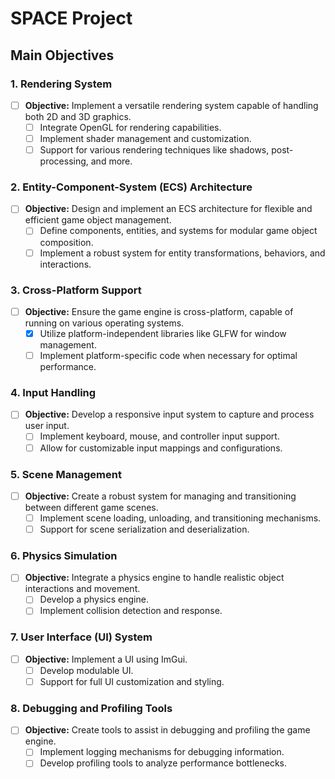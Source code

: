 # SPACE Project

## Main Objectives

### 1. Rendering System
- [ ] **Objective:** Implement a versatile rendering system capable of handling both 2D and 3D graphics.
  - [ ] Integrate OpenGL for rendering capabilities.
  - [ ] Implement shader management and customization.
  - [ ] Support for various rendering techniques like shadows, post-processing, and more.

### 2. Entity-Component-System (ECS) Architecture
- [ ] **Objective:** Design and implement an ECS architecture for flexible and efficient game object management.
  - [ ] Define components, entities, and systems for modular game object composition.
  - [ ] Implement a robust system for entity transformations, behaviors, and interactions.

### 3. Cross-Platform Support
- [ ] **Objective:** Ensure the game engine is cross-platform, capable of running on various operating systems.
  - [x] Utilize platform-independent libraries like GLFW for window management.
  - [ ] Implement platform-specific code when necessary for optimal performance.

### 4. Input Handling
- [ ] **Objective:** Develop a responsive input system to capture and process user input.
  - [ ] Implement keyboard, mouse, and controller input support.
  - [ ] Allow for customizable input mappings and configurations.

### 5. Scene Management
- [ ] **Objective:** Create a robust system for managing and transitioning between different game scenes.
  - [ ] Implement scene loading, unloading, and transitioning mechanisms.
  - [ ] Support for scene serialization and deserialization.

### 6. Physics Simulation
- [ ] **Objective:** Integrate a physics engine to handle realistic object interactions and movement.
  - [ ] Develop a physics engine.
  - [ ] Implement collision detection and response.

### 7. User Interface (UI) System
- [ ] **Objective:** Implement a UI using ImGui.
  - [ ] Develop modulable UI.
  - [ ] Support for full UI customization and styling.

### 8. Debugging and Profiling Tools
- [ ] **Objective:** Create tools to assist in debugging and profiling the game engine.
  - [ ] Implement logging mechanisms for debugging information.
  - [ ] Develop profiling tools to analyze performance bottlenecks.
